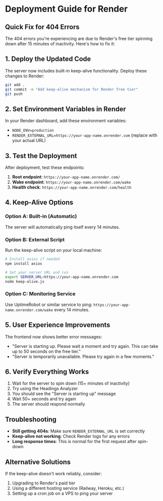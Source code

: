 # Deployment Guide for Render

## Quick Fix for 404 Errors

The 404 errors you're experiencing are due to Render's free tier spinning down after 15 minutes of inactivity. Here's how to fix it:

## 1. Deploy the Updated Code

The server now includes built-in keep-alive functionality. Deploy these changes to Render:

```bash
git add .
git commit -m "Add keep-alive mechanism for Render free tier"
git push
```

## 2. Set Environment Variables in Render

In your Render dashboard, add these environment variables:

- `NODE_ENV=production`
- `RENDER_EXTERNAL_URL=https://your-app-name.onrender.com` (replace with your actual URL)

## 3. Test the Deployment

After deployment, test these endpoints:

1. **Root endpoint**: `https://your-app-name.onrender.com/`
2. **Wake endpoint**: `https://your-app-name.onrender.com/wake`
3. **Health check**: `https://your-app-name.onrender.com/health`

## 4. Keep-Alive Options

### Option A: Built-in (Automatic)
The server will automatically ping itself every 14 minutes.

### Option B: External Script
Run the keep-alive script on your local machine:

```bash
# Install axios if needed
npm install axios

# Set your server URL and run
export SERVER_URL=https://your-app-name.onrender.com
node keep-alive.js
```

### Option C: Monitoring Service
Use UptimeRobot or similar service to ping:
`https://your-app-name.onrender.com/wake` every 14 minutes.

## 5. User Experience Improvements

The frontend now shows better error messages:
- "Server is starting up. Please wait a moment and try again. This can take up to 50 seconds on the free tier."
- "Server is temporarily unavailable. Please try again in a few moments."

## 6. Verify Everything Works

1. Wait for the server to spin down (15+ minutes of inactivity)
2. Try using the Headings Analyzer
3. You should see the "Server is starting up" message
4. Wait 50+ seconds and try again
5. The server should respond normally

## Troubleshooting

- **Still getting 404s**: Make sure `RENDER_EXTERNAL_URL` is set correctly
- **Keep-alive not working**: Check Render logs for any errors
- **Long response times**: This is normal for the first request after spin-down

## Alternative Solutions

If the keep-alive doesn't work reliably, consider:
1. Upgrading to Render's paid tier
2. Using a different hosting service (Railway, Heroku, etc.)
3. Setting up a cron job on a VPS to ping your server 